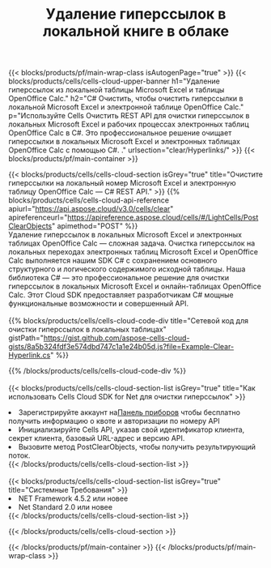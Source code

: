 ﻿---
title:  Удаление гиперссылок в локальной книге в облаке
description: Облачные API и SDK для очистки гиперссылок на номер Microsoft Excel и OpenOffice Calc. Очистите гиперссылки на локальных таблицах с помощью облака Cells API. SDK поддерживает различные языки разработки. К ним относятся Android, C#, Go, Java, NodeJS, Perl, PHP, Python, Ruby и Swift.
---
{{< blocks/products/pf/main-wrap-class isAutogenPage="true" >}}
{{< blocks/products/cells/cells-cloud-upper-banner h1="Удаление гиперссылок из локальной таблицы Microsoft Excel и таблицы OpenOffice Calc." h2="C# Очистить, чтобы очистить гиперссылки в локальной Microsoft Excel и электронной таблице OpenOffice Calc." p="Используйте Cells Очистить REST API для очистки гиперссылок в локальных Microsoft Excel и рабочих процессах электронных таблиц OpenOffice Calc в C#. Это профессиональное решение очищает гиперссылки в локальных Microsoft Excel и электронных таблицах OpenOffice Calc с помощью C#. ." urlsection="clear/Hyperlinks/" >}}
{{< blocks/products/pf/main-container >}}

{{< blocks/products/cells/cells-cloud-section isGrey="true" title="Очистите гиперссылки на локальный номер Microsoft Excel и электронную таблицу OpenOffice Calc — C# REST API." >}}
{{% blocks/products/cells/cells-cloud-api-reference apiurl="https://api.aspose.cloud/v3.0/cells/clear" apireferenceurl="https://apireference.aspose.cloud/cells/#/LightCells/PostClearObjects" apimethod="POST" %}}
<br/>
Удаление гиперссылок в локальных Microsoft Excel и электронных таблицах OpenOffice Calc — сложная задача. Очистка гиперссылок на локальных переходах электронных таблиц Microsoft Excel и OpenOffice Calc выполняется нашим SDK C# с сохранением основного структурного и логического содержимого исходной таблицы. Наша библиотека C# — это профессиональное решение для очистки гиперссылок в локальных Microsoft Excel и онлайн-таблицах OpenOffice Calc. Этот Cloud SDK предоставляет разработчикам C# мощные функциональные возможности и совершенный API.
<br/>
<br/>
{{% blocks/products/cells/cells-cloud-code-div title="Сетевой код для очистки гиперссылок в локальных таблицах" gistPath="https://gist.github.com/aspose-cells-cloud-gists/8a5b324fdf3e574dbd747c1a1e24b05d.js?file=Example-Clear-Hyperlink.cs" %}}
  
{{% /blocks/products/cells/cells-cloud-code-div %}}
<br/>
<br/>
{{< blocks/products/cells/cells-cloud-section-list isGrey="true" title="Как использовать Cells Cloud SDK for Net для очистки гиперссылок" >}}
<li> Зарегистрируйте аккаунт на<a href="https://dashboard.aspose.cloud/">Панель приборов</a> чтобы бесплатно получить информацию о квоте и авторизации по номеру API</li>
<li>Инициализируйте Cells API, указав свой идентификатор клиента, секрет клиента, базовый URL-адрес и версию API.</li>
<li>Вызовите метод PostClearObjects, чтобы получить результирующий поток.</li>
{{< /blocks/products/cells/cells-cloud-section-list >}}
<br/>
<br/>
{{< blocks/products/cells/cells-cloud-section-list isGrey="true" title="Системные Требования" >}}
<li>NET Framework 4.5.2 или новее</li>
<li>Net Standard 2.0 или новее</li>
{{< /blocks/products/cells/cells-cloud-section-list >}}

{{< /blocks/products/cells/cells-cloud-section >}}

{{< /blocks/products/pf/main-container >}}
{{< /blocks/products/pf/main-wrap-class >}}
